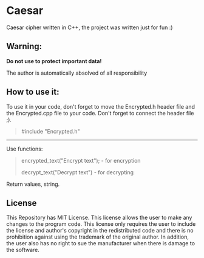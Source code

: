 # Caesar
Caesar cipher written in C++, the project was written just for fun :)

## Warning: 
**Do not use to protect important data!**

The author is automatically absolved of all responsibility

## How to use it:
To use it in your code, don't forget to move the Encrypted.h header file and the Encrypted.cpp file to your code. Don't forget to connect the header file ;).
> #include "Encrypted.h"

---------------------------------------------------------------------

Use functions: 
> encrypted_text("Encrypt text"); - for encryption
>
> decrypt_text("Decrypt text") - for decrypting

Return values, string.

## License
This Repository has MIT License.
This license allows the user to make any changes to the program code. This license only requires the user to include the license and author's copyright in the redistributed code and there is no prohibition against using the trademark of the original author. In addition, the user also has no right to sue the manufacturer when there is damage to the software.